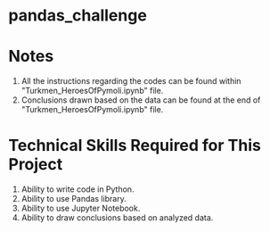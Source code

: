 # pandas_challenge
# Notes
1. All the instructions regarding the codes can be found within "Turkmen_HeroesOfPymoli.ipynb" file.
2. Conclusions drawn based on the data can be found at the end of "Turkmen_HeroesOfPymoli.ipynb" file.

# Technical Skills Required for This Project
1. Ability to write code in Python.
2. Ability to use Pandas library. 
3. Ability to use Jupyter Notebook. 
4. Ability to draw conclusions based on analyzed data.

